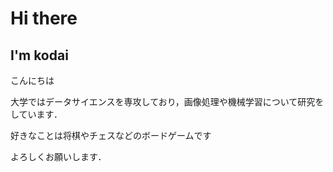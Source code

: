 # Hi there
## I'm kodai

<p align="left">こんにちは</p>
<p align="left">大学ではデータサイエンスを専攻しており，画像処理や機械学習について研究をしています．</p>
<p align="left">好きなことは将棋やチェスなどのボードゲームです</p>

<p align="left">よろしくお願いします．</p>
